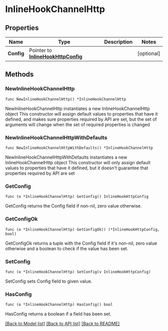 # InlineHookChannelHttp

## Properties

Name | Type | Description | Notes
------------ | ------------- | ------------- | -------------
**Config** | Pointer to [**InlineHookHttpConfig**](InlineHookHttpConfig.md) |  | [optional] 

## Methods

### NewInlineHookChannelHttp

`func NewInlineHookChannelHttp() *InlineHookChannelHttp`

NewInlineHookChannelHttp instantiates a new InlineHookChannelHttp object
This constructor will assign default values to properties that have it defined,
and makes sure properties required by API are set, but the set of arguments
will change when the set of required properties is changed

### NewInlineHookChannelHttpWithDefaults

`func NewInlineHookChannelHttpWithDefaults() *InlineHookChannelHttp`

NewInlineHookChannelHttpWithDefaults instantiates a new InlineHookChannelHttp object
This constructor will only assign default values to properties that have it defined,
but it doesn't guarantee that properties required by API are set

### GetConfig

`func (o *InlineHookChannelHttp) GetConfig() InlineHookHttpConfig`

GetConfig returns the Config field if non-nil, zero value otherwise.

### GetConfigOk

`func (o *InlineHookChannelHttp) GetConfigOk() (*InlineHookHttpConfig, bool)`

GetConfigOk returns a tuple with the Config field if it's non-nil, zero value otherwise
and a boolean to check if the value has been set.

### SetConfig

`func (o *InlineHookChannelHttp) SetConfig(v InlineHookHttpConfig)`

SetConfig sets Config field to given value.

### HasConfig

`func (o *InlineHookChannelHttp) HasConfig() bool`

HasConfig returns a boolean if a field has been set.


[[Back to Model list]](../README.md#documentation-for-models) [[Back to API list]](../README.md#documentation-for-api-endpoints) [[Back to README]](../README.md)



